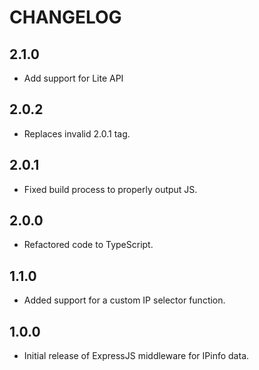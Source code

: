 # CHANGELOG

## 2.1.0

- Add support for Lite API

## 2.0.2

- Replaces invalid 2.0.1 tag.

## 2.0.1

- Fixed build process to properly output JS.

## 2.0.0

- Refactored code to TypeScript.

## 1.1.0

- Added support for a custom IP selector function.

## 1.0.0

- Initial release of ExpressJS middleware for IPinfo data.
